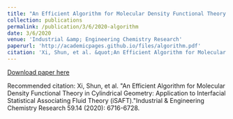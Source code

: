 ```yaml
---
title: "An Efficient Algorithm for Molecular Density Functional Theory in Cylindrical Geometry: Application to Interfacial Statistical Associating Fluid Theory (iSAFT)"
collection: publications
permalink: /publication/3/6/2020-algorithm
date: 3/6/2020
venue: 'Industrial &amp; Engineering Chemistry Research'
paperurl: 'http://academicpages.github.io/files/algorithm.pdf'
citation: 'Xi, Shun, et al. &quot;An Efficient Algorithm for Molecular Density Functional Theory in Cylindrical Geometry: Application to Interfacial Statistical Associating Fluid Theory (iSAFT).&quot;Industrial &amp; Engineering Chemistry Research 59.14 (2020): 6716-6728.'
---
```


<a href='http://academicpages.github.io/files/algorithm.pdf'>Download paper here</a>

Recommended citation: Xi, Shun, et al. "An Efficient Algorithm for Molecular Density Functional Theory in Cylindrical Geometry: Application to Interfacial Statistical Associating Fluid Theory (iSAFT)."Industrial & Engineering Chemistry Research 59.14 (2020): 6716-6728.